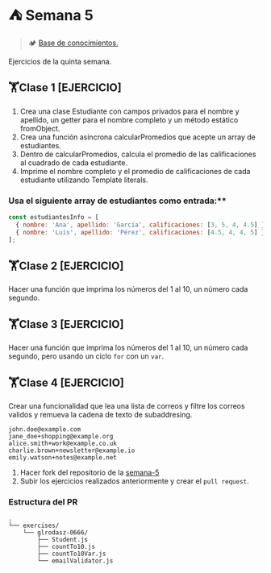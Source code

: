 # ⛺ Semana 5

> 🏕️ [Base de conocimientos.](https://undefinedshell.notion.site/Semana-5-63bb90df38504756b9b23ad077c1464d)

Ejercicios de la quinta semana.

## 🏋Clase 1 [EJERCICIO]

1. Crea una clase Estudiante con campos privados para el nombre y apellido, un getter para el nombre completo y un método estático fromObject.
2. Crea una función asíncrona calcularPromedios que acepte un array de estudiantes.
3. Dentro de calcularPromedios, calcula el promedio de las calificaciones al cuadrado de cada estudiante.
4. Imprime el nombre completo y el promedio de calificaciones de cada estudiante utilizando Template literals.

### Usa el siguiente array de estudiantes como entrada:\*\*

```js
const estudiantesInfo = [
  { nombre: 'Ana', apellido: 'García', calificaciones: [3, 5, 4, 4.5] },
  { nombre: 'Luis', apellido: 'Pérez', calificaciones: [4.5, 4, 4, 5] }
];
```

## 🏋Clase 2 [EJERCICIO]

Hacer una función que imprima los números del 1 al 10, un número cada segundo.

## 🏋Clase 3 [EJERCICIO]

Hacer una función que imprima los números del 1 al 10, un número cada segundo, pero usando un ciclo `for` con un `var`.

## 🏋Clase 4 [EJERCICIO]

Crear una funcionalidad que lea una lista de correos y filtre los correos validos y remueva la cadena de texto de subaddresing.

```text
john.doe@example.com
jane_doe+shopping@example.org
alice.smith+work@example.co.uk
charlie.brown+newsletter@example.io
emily.watson+notes@example.net
```

1. Hacer fork del repositorio de la [semana-5](https://github.com/undefined-academy/semana-5)
2. Subir los ejercicios realizados anteriormente y crear el `pull request`.

### Estructura del PR

```text
.
└── exercises/
    └── glrodasz-0666/
        ├── Student.js
        ├── countTo10.js
        ├── countTo10Var.js
        └── emailValidator.js
```
